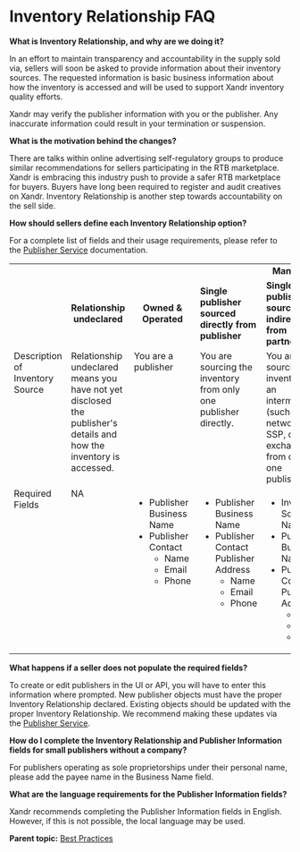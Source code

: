 # Inventory Relationship FAQ

<div class="body">

**What is Inventory Relationship, and why are we doing it?**

In an effort to maintain transparency and accountability in the supply
sold via, sellers will soon be asked to provide information about their
inventory sources. The requested information is basic business
information about how the inventory is accessed and will be used to
support Xandr inventory quality efforts.

Xandr may verify the publisher information with you or the publisher.
Any inaccurate information could result in your termination or
suspension.

**What is the motivation behind the changes?**

There are talks within online advertising self-regulatory groups to
produce similar recommendations for sellers participating in the RTB
marketplace. Xandr is embracing this industry push to provide a safer
RTB marketplace for buyers. Buyers have long been required to register
and audit creatives on Xandr. Inventory Relationship is another step
towards accountability on the sell side.

**How should sellers define each Inventory Relationship option?**

For a complete list of fields and their usage requirements, please refer
to the <a
href="https://docs.xandr.com/bundle/xandr-api/page/publisher-service.html"
class="xref" target="_blank">Publisher Service</a> documentation.

<div class="tablenoborder">

<table class="table" data-cellpadding="4"
data-cellspacing="0" data-summary="" data-frame="border" data-border="1"
data-rules="all">
<colgroup>
<col />
<col />
<col />
<col />
<col />
<col />
</colgroup>
<tbody class="tbody">
<tr class="odd ">
<td colspan="3" class="entry cellborder"
style="text-align: left; vertical-align: top;"> </td>
<td colspan="3" class="entry cellborder"
style="text-align: center; vertical-align: top;"><strong>Managed</strong></td>
</tr>
<tr class="even ">
<td class="entry cellborder"
style="text-align: left; vertical-align: middle;"> </td>
<td class="entry cellborder"
style="text-align: center; vertical-align: middle;"><strong>Relationship
undeclared</strong></td>
<td class="entry cellborder"
style="text-align: center; vertical-align: middle;"><strong>Owned &amp;
Operated</strong></td>
<td class="entry cellborder"
style="text-align: left; vertical-align: middle;"><strong>Single
publisher sourced directly from publisher</strong></td>
<td class="entry cellborder"
style="text-align: left; vertical-align: middle;"><strong>Single
publisher sourced indirectly from partner(s)</strong></td>
<td class="entry cellborder"
style="text-align: left; vertical-align: middle;"><strong>Multiple
publishers sourced indirectly from partner(s)</strong></td>
</tr>
<tr class="odd ">
<td class="entry cellborder"
style="text-align: left; vertical-align: top;">Description of Inventory
Source</td>
<td class="entry cellborder"
style="text-align: left; vertical-align: top;">Relationship undeclared
means you have not yet disclosed the publisher's details and how the
inventory is accessed.</td>
<td class="entry cellborder"
style="text-align: left; vertical-align: top;">You are a publisher</td>
<td class="entry cellborder"
style="text-align: left; vertical-align: top;">You are sourcing the
inventory from only one publisher directly.</td>
<td class="entry cellborder"
style="text-align: left; vertical-align: top;">You are sourcing the
inventory via an intermediary (such as a network, SSP, or exchange) from
only one publisher.</td>
<td class="entry cellborder"
style="text-align: left; vertical-align: top;">You are sourcing the
inventory via an intermediary (such as a network, SSP, or exchange) from
multiple publishers .</td>
</tr>
<tr class="even ">
<td class="entry cellborder"
style="text-align: left; vertical-align: top;">Required Fields</td>
<td class="entry cellborder"
style="text-align: left; vertical-align: top;">NA</td>
<td class="entry cellborder"
style="text-align: left; vertical-align: top;"><ul>
<li>Publisher Business Name</li>
<li>Publisher Contact
<ul>
<li>Name</li>
<li>Email</li>
<li>Phone</li>
</ul></li>
</ul></td>
<td class="entry cellborder"
style="text-align: left; vertical-align: top;"><ul>
<li>Publisher Business Name</li>
<li>Publisher Contact Publisher Address
<ul>
<li>Name</li>
<li>Email</li>
<li>Phone</li>
</ul></li>
</ul></td>
<td class="entry cellborder"
style="text-align: left; vertical-align: top;"><ul>
<li>Inventory Source Name</li>
<li>Publisher Business Name</li>
<li>Publisher Contact Publisher Address
<ul>
<li>Name</li>
<li>Email</li>
<li>Phone</li>
</ul></li>
</ul></td>
<td class="entry cellborder"
style="text-align: left; vertical-align: top;">Xandr's <a
href="https://docs.xandr.com/bundle/supply-partners/page/best-practices.html"
class="xref" target="_blank">Best Practices for Selling Inventory</a>
guidelines advise that our Supply Partners sell inventory from direct
publishers.</td>
</tr>
</tbody>
</table>

</div>

**What happens if a seller does not populate the required fields?**

To create or edit publishers in the UI or API, you will have to enter
this information where prompted. New publisher objects must have the
proper Inventory Relationship declared. Existing objects should be
updated with the proper Inventory Relationship. We recommend making
these updates via the <a
href="https://docs.xandr.com/bundle/xandr-api/page/publisher-service.html"
class="xref" target="_blank">Publisher Service</a>.

**How do I complete the Inventory Relationship and Publisher Information
fields for small publishers without a company?**

For publishers operating as sole proprietorships under their personal
name, please add the payee name in the Business Name field.

**What are the language requirements for the Publisher Information
fields?**

Xandr recommends completing the Publisher Information fields in English.
However, if this is not possible, the local language may be used.

</div>

<div class="related-links">

<div class="familylinks">

<div class="parentlink">

**Parent topic:**
<a href="best-practices.html" class="link">Best Practices</a>

</div>

</div>

</div>
